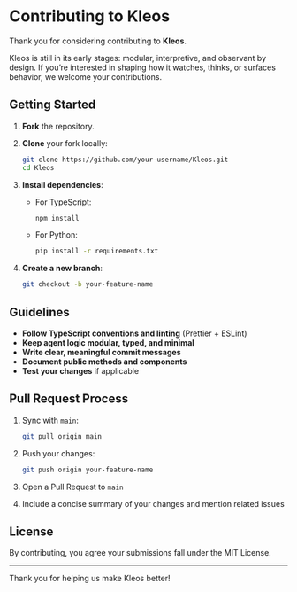 # Contributing to Kleos

Thank you for considering contributing to **Kleos**. 

Kleos is still in its early stages: modular, interpretive, and observant by design. If you’re interested in shaping how it watches, thinks, or surfaces behavior, we welcome your contributions.


## Getting Started

1. **Fork** the repository.
2. **Clone** your fork locally:

   ```bash
   git clone https://github.com/your-username/Kleos.git
   cd Kleos
   ```
3. **Install dependencies**:

   * For TypeScript:

     ```bash
     npm install
     ```
   * For Python:

     ```bash
     pip install -r requirements.txt
     ```
4. **Create a new branch**:

   ```bash
   git checkout -b your-feature-name
   ```

## Guidelines

* **Follow TypeScript conventions and linting** (Prettier + ESLint)
* **Keep agent logic modular, typed, and minimal**
* **Write clear, meaningful commit messages**
* **Document public methods and components**
* **Test your changes** if applicable

## Pull Request Process

1. Sync with `main`:

   ```bash
   git pull origin main
   ```
2. Push your changes:

   ```bash
   git push origin your-feature-name
   ```
3. Open a Pull Request to `main`
4. Include a concise summary of your changes and mention related issues


## License

By contributing, you agree your submissions fall under the MIT License.

---

Thank you for helping us make Kleos better!
